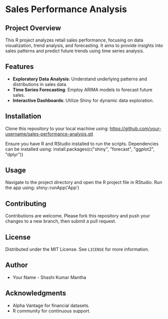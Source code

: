 # Sales Performance Analysis

## Project Overview
This R project analyzes retail sales performance, focusing on data visualization, trend analysis, and forecasting. It aims to provide insights into sales patterns and predict future trends using time series analysis.

## Features
- **Exploratory Data Analysis**: Understand underlying patterns and distributions in sales data.
- **Time Series Forecasting**: Employ ARIMA models to forecast future sales.
- **Interactive Dashboards**: Utilize Shiny for dynamic data exploration.

## Installation
Clone this repository to your local machine using:
https://github.com/your-username/sales-performance-analysis.git

Ensure you have R and RStudio installed to run the scripts. Dependencies can be installed using:
install.packages(c("shiny", "forecast", "ggplot2", "dplyr"))


## Usage
Navigate to the project directory and open the R project file in RStudio. Run the app using:
shiny::runApp('App')


## Contributing
Contributions are welcome. Please fork this repository and push your changes to a new branch, then submit a pull request.

## License
Distributed under the MIT License. See `LICENSE` for more information.

## Author
- Your Name - Shashi Kumar Mantha

## Acknowledgments
- Alpha Vantage for financial datasets.
- R community for continuous support.

